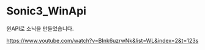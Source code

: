 # Sonic3_WinApi
윈API로 소닉을 만들었습니다.

https://www.youtube.com/watch?v=BInk6uzrwNk&list=WL&index=2&t=123s
